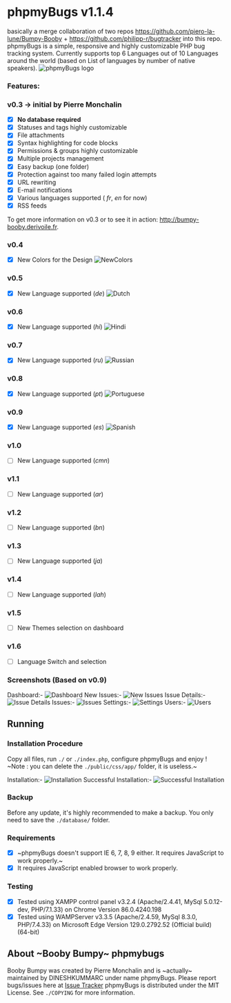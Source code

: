 # phpmyBugs v1.1.4

basically a merge collaboration of two repos https://github.com/piero-la-lune/Bumpy-Booby + https://github.com/philipp-r/bugtracker into this repo.
phpmyBugs is a simple, responsive and highly customizable PHP bug tracking system. Currently supports top 6 Languages out of 10 Languages around the world (based on List of languages by number of native speakers).
![phpmyBugs logo](https://bitbucket.org/dineshkummarc1/phpmybugs/src/main/screenshots/phpmybugs-logo.png)

### Features:
### v0.3 -> initial by Pierre Monchalin
- [x] **No database required**
- [x] Statuses and tags highly customizable
- [x] File attachments
- [x] Syntax highlighting for code blocks
- [x] Permissions & groups highly customizable
- [x] Multiple projects management
- [x] Easy backup (one folder)
- [x] Protection against too many failed login attempts
- [x] URL rewriting
- [x] E-mail notifications
- [x] Various languages supported ( _fr_, _en_ for now)
- [x] RSS feeds

To get more information on v0.3 or to see it in action: <http://bumpy-booby.derivoile.fr>.

### v0.4
- [x] New Colors for the Design
![NewColors](https://bitbucket.org/dineshkummarc1/phpmybugs/src/main/screenshots/new-colors.png)

### v0.5
- [x] New Language supported (_de_)
![Dutch](https://bitbucket.org/dineshkummarc1/phpmybugs/src/main/screenshots/Dutch_DE_de.png)

### v0.6
- [x] New Language supported (_hi_)
![Hindi](https://bitbucket.org/dineshkummarc1/phpmybugs/src/main/screenshots/Hindi_IN_hi.png)

### v0.7
- [x] New Language supported (_ru_)
![Russian](https://bitbucket.org/dineshkummarc1/phpmybugs/src/main/screenshots/Russian_RU_ru.png)

### v0.8
- [x] New Language supported (_pt_)
![Portuguese](https://bitbucket.org/dineshkummarc1/phpmybugs/src/main/screenshots/Portuguese_PT_pt.png)

### v0.9
- [x] New Language supported (_es_)
![Spanish](https://bitbucket.org/dineshkummarc1/phpmybugs/src/main/screenshots/Spanish_ES_es.png)

### v1.0
- [ ] New Language supported (_cmn_)

### v1.1    
- [ ] New Language supported (_ar_)

### v1.2
- [ ] New Language supported (_bn_)

### v1.3    
- [ ] New Language supported (_ja_)

### v1.4
- [ ] New Language supported (_lah_)

### v1.5
- [ ] New Themes selection on dashboard

### v1.6
- [ ] Language Switch and selection

### Screenshots (Based on v0.9)

Dashboard:-
![Dashboard](https://bitbucket.org/dineshkummarc1/phpmybugs/src/main/screenshots/dashboard.png)
New Issues:-
![New Issues](https://bitbucket.org/dineshkummarc1/phpmybugs/src/main/screenshots/new-issue.png)
Issue Details:-
![Issue Details](https://bitbucket.org/dineshkummarc1/phpmybugs/src/main/screenshots/issue-details.png)
Issues:-
![Issues](https://bitbucket.org/dineshkummarc1/phpmybugs/src/main/screenshots/issues.png)
Settings:-
![Settings](https://bitbucket.org/dineshkummarc1/phpmybugs/src/main/screenshots/settings.png)
Users:-
![Users](https://bitbucket.org/dineshkummarc1/phpmybugs/src/main/screenshots/users.png)

## Running

### Installation Procedure
Copy all files, run `./` or `./index.php`, configure phpmyBugs and enjoy !
~Note : you can delete the `./public/css/app/` folder, it is useless.~

Installation:-
![Installation](https://bitbucket.org/dineshkummarc1/phpmybugs/src/main/screenshots/installation.png)
Successful Installation:-
![Successful Installation](https://bitbucket.org/dineshkummarc1/phpmybugs/src/main/screenshots/installation-completed.png)

### Backup
Before any update, it's highly recommended to make a backup. You only need to save the `./database/` folder.

### Requirements
- [x] ~phpmyBugs doesn't support IE 6, 7, 8, 9 either. It requires JavaScript to work properly.~
- [x] It requires JavaScript enabled browser to work properly.

### Testing
- [x] Tested using XAMPP control panel v3.2.4 (Apache/2.4.41, MySql 5.0.12-dev, PHP/7.1.33) on Chrome Version 86.0.4240.198
- [x] Tested using WAMPServer v3.3.5 (Apache/2.4.59, MySql 8.3.0, PHP/7.4.33) on Microsoft Edge Version 129.0.2792.52 (Official build) (64-bit)

## About ~Booby Bumpy~ phpmybugs
Booby Bumpy was created by Pierre Monchalin and is ~actually~ maintained by DINESHKUMMARC under name phpmyBugs. Please report bugs/issues here at [Issue Tracker](https://github.com/dineshkummarc/phpmyBugs/issues)
phpmyBugs is distributed under the MIT License. See `./COPYING` for more information.
